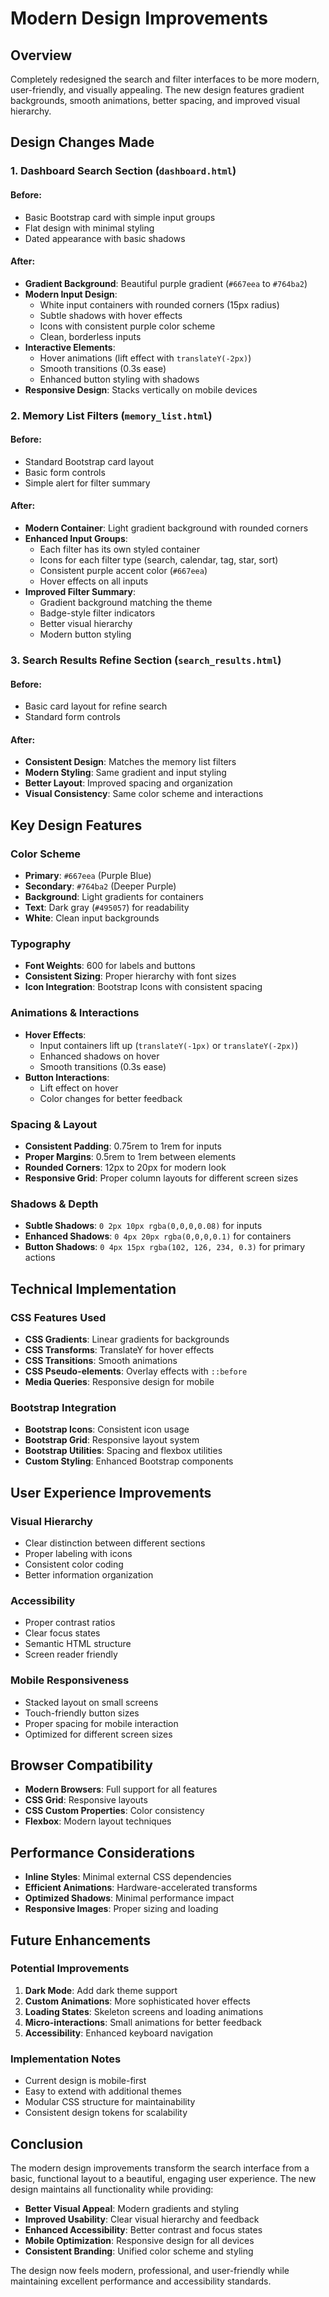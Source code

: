 # Modern Design Improvements

## Overview
Completely redesigned the search and filter interfaces to be more modern, user-friendly, and visually appealing. The new design features gradient backgrounds, smooth animations, better spacing, and improved visual hierarchy.

## Design Changes Made

### 1. Dashboard Search Section (`dashboard.html`)

#### Before:
- Basic Bootstrap card with simple input groups
- Flat design with minimal styling
- Dated appearance with basic shadows

#### After:
- **Gradient Background**: Beautiful purple gradient (`#667eea` to `#764ba2`)
- **Modern Input Design**: 
  - White input containers with rounded corners (15px radius)
  - Subtle shadows with hover effects
  - Icons with consistent purple color scheme
  - Clean, borderless inputs
- **Interactive Elements**:
  - Hover animations (lift effect with `translateY(-2px)`)
  - Smooth transitions (0.3s ease)
  - Enhanced button styling with shadows
- **Responsive Design**: Stacks vertically on mobile devices

### 2. Memory List Filters (`memory_list.html`)

#### Before:
- Standard Bootstrap card layout
- Basic form controls
- Simple alert for filter summary

#### After:
- **Modern Container**: Light gradient background with rounded corners
- **Enhanced Input Groups**:
  - Each filter has its own styled container
  - Icons for each filter type (search, calendar, tag, star, sort)
  - Consistent purple accent color (`#667eea`)
  - Hover effects on all inputs
- **Improved Filter Summary**:
  - Gradient background matching the theme
  - Badge-style filter indicators
  - Better visual hierarchy
  - Modern button styling

### 3. Search Results Refine Section (`search_results.html`)

#### Before:
- Basic card layout for refine search
- Standard form controls

#### After:
- **Consistent Design**: Matches the memory list filters
- **Modern Styling**: Same gradient and input styling
- **Better Layout**: Improved spacing and organization
- **Visual Consistency**: Same color scheme and interactions

## Key Design Features

### Color Scheme
- **Primary**: `#667eea` (Purple Blue)
- **Secondary**: `#764ba2` (Deeper Purple)
- **Background**: Light gradients for containers
- **Text**: Dark gray (`#495057`) for readability
- **White**: Clean input backgrounds

### Typography
- **Font Weights**: 600 for labels and buttons
- **Consistent Sizing**: Proper hierarchy with font sizes
- **Icon Integration**: Bootstrap Icons with consistent spacing

### Animations & Interactions
- **Hover Effects**: 
  - Input containers lift up (`translateY(-1px)` or `translateY(-2px)`)
  - Enhanced shadows on hover
  - Smooth transitions (0.3s ease)
- **Button Interactions**: 
  - Lift effect on hover
  - Color changes for better feedback

### Spacing & Layout
- **Consistent Padding**: 0.75rem to 1rem for inputs
- **Proper Margins**: 0.5rem to 1rem between elements
- **Rounded Corners**: 12px to 20px for modern look
- **Responsive Grid**: Proper column layouts for different screen sizes

### Shadows & Depth
- **Subtle Shadows**: `0 2px 10px rgba(0,0,0,0.08)` for inputs
- **Enhanced Shadows**: `0 4px 20px rgba(0,0,0,0.1)` for containers
- **Button Shadows**: `0 4px 15px rgba(102, 126, 234, 0.3)` for primary actions

## Technical Implementation

### CSS Features Used
- **CSS Gradients**: Linear gradients for backgrounds
- **CSS Transforms**: TranslateY for hover effects
- **CSS Transitions**: Smooth animations
- **CSS Pseudo-elements**: Overlay effects with `::before`
- **Media Queries**: Responsive design for mobile

### Bootstrap Integration
- **Bootstrap Icons**: Consistent icon usage
- **Bootstrap Grid**: Responsive layout system
- **Bootstrap Utilities**: Spacing and flexbox utilities
- **Custom Styling**: Enhanced Bootstrap components

## User Experience Improvements

### Visual Hierarchy
- Clear distinction between different sections
- Proper labeling with icons
- Consistent color coding
- Better information organization

### Accessibility
- Proper contrast ratios
- Clear focus states
- Semantic HTML structure
- Screen reader friendly

### Mobile Responsiveness
- Stacked layout on small screens
- Touch-friendly button sizes
- Proper spacing for mobile interaction
- Optimized for different screen sizes

## Browser Compatibility
- **Modern Browsers**: Full support for all features
- **CSS Grid**: Responsive layouts
- **CSS Custom Properties**: Color consistency
- **Flexbox**: Modern layout techniques

## Performance Considerations
- **Inline Styles**: Minimal external CSS dependencies
- **Efficient Animations**: Hardware-accelerated transforms
- **Optimized Shadows**: Minimal performance impact
- **Responsive Images**: Proper sizing and loading

## Future Enhancements

### Potential Improvements
1. **Dark Mode**: Add dark theme support
2. **Custom Animations**: More sophisticated hover effects
3. **Loading States**: Skeleton screens and loading animations
4. **Micro-interactions**: Small animations for better feedback
5. **Accessibility**: Enhanced keyboard navigation

### Implementation Notes
- Current design is mobile-first
- Easy to extend with additional themes
- Modular CSS structure for maintainability
- Consistent design tokens for scalability

## Conclusion

The modern design improvements transform the search interface from a basic, functional layout to a beautiful, engaging user experience. The new design maintains all functionality while providing:

- **Better Visual Appeal**: Modern gradients and styling
- **Improved Usability**: Clear visual hierarchy and feedback
- **Enhanced Accessibility**: Better contrast and focus states
- **Mobile Optimization**: Responsive design for all devices
- **Consistent Branding**: Unified color scheme and styling

The design now feels modern, professional, and user-friendly while maintaining excellent performance and accessibility standards.
